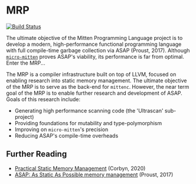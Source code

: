 # MRP

[![Build Status](https://travis-ci.com/mitten-lang/mrp.svg?token=KhJmSEzcFG1aixcpAAvB&branch=master)](https://travis-ci.com/mitten-lang/mrp)

The ultimate objective of the Mitten Programming Language project is to develop a modern, high-performance functional programming language with full compile-time garbage collection via ASAP (Proust, 2017). Although [`micro-mitten`](https://github.com/doctorn/micro-mitten) proves ASAP's viability, its performance is far from optimal. Enter the MRP...

The MRP is a compiler infrastructure built on top of LLVM, focused on enabling research into static memory management. The ultimate objective of the MRP is to serve as the back-end for `mittenc`. However, the near term goal of the MRP is to enable further research and development of ASAP. Goals of this research include:

- Generating high performance scanning code (the 'Ultrascan' sub-project)
- Providing foundations for mutability and type-polymorphism
- Improving on `micro-mitten`'s precision
- Reducing ASAP's compile-time overheads

## Further Reading

- [Practical Static Memory Management](http://nathancorbyn.com/nc513.pdf) (Corbyn, 2020)
- [ASAP: As Static As Possible memory management](https://www.cl.cam.ac.uk/techreports/UCAM-CL-TR-908.pdf) (Proust, 2017)
